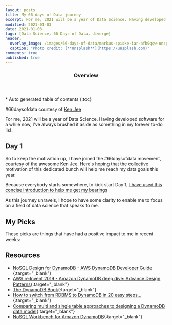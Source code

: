 ```yaml
---
layout: posts
title: My 66 days of Data journey 
excerpt: For me, 2021 will be a year of Data Science. Having developed software for a while now, I've always brushed it aside as something in my forever to-do list.
modified: 2021-01-03
date: 2021-01-03
tags: [Data Science, 66 Days of Data, diverge]
header: 
  overlay_image: /images/66-days-of-data/markus-spiske-iar-afb0qqw-unsplash.jpg
  caption: "Photo credit: [**Unsplash**](https://unsplash.com)"
comments: true
published: true
---
```


<section id="table-of-contents" class="toc">
  <header>
    <h3>Overview</h3>
  </header>
  <div id="drawer" markdown="1">
  *  Auto generated table of contents
  {:toc}
  </div>
</section>

#66daysofdata courtesy of [Ken Jee](https://kennethjee.com/)

For me, 2021 will be a year of Data Science. Having developed software for a while now, I've always brushed it aside as something in my forever to-do list.


## Day 1
So to keep the motivation up, I have joined the #66daysofdata movement, courtesy of the awesome Ken Jee. Here's hoping that the collective motivation of this dedicated bunch will help me reach my data goals this year.

Because everybody starts somewhere, to kick start Day 1, [I have used this concise introduction to help me get my bearings](https://lnkd.in/gYKqfkg)

As this journey unravels, I hope to have some clarity to enable me to focus on a field of data science that speaks to me.

## My Picks

These picks are things that have had a positive impact to me in recent weeks:

## Resources
- [NoSQL Design for DynamoDB - AWS DynamoDB Developer Guide ](https://docs.aws.amazon.com/amazondynamodb/latest/developerguide/bp-general-nosql-design.html){:target="_blank"}
- [AWS re:Invent 2019 - Amazon DynamoDB deep dive: Advance Design Patterns](https://www.youtube.com/watch?v=6yqfmXiZTlM){:target="_blank"}
- [The DynamoDB Book](https://www.dynamodbbook.com/){:target="_blank"}
- [How to switch from RDBMS to DynamoDB in 20 easy steps…](https://www.jeremydaly.com/how-to-switch-from-rdbms-to-dynamodb-in-20-easy-steps/){:target="_blank"}
- [Comparing multi and single table approaches to designing a DynamoDB data model](https://serverlessfirst.com/dynamodb-modelling-single-vs-multi-table/){:target="_blank"}
- [NoSQL Workbench for Amazon DynamoDB](https://docs.aws.amazon.com/amazondynamodb/latest/developerguide/workbench.html){:target="_blank"}